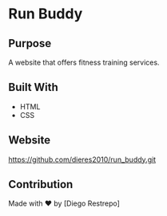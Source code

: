 # Run Buddy

## Purpose
A website that offers fitness training services.

## Built With
* HTML
* CSS

## Website
https://github.com/dieres2010/run_buddy.git

## Contribution
Made with ❤️ by [Diego Restrepo]
